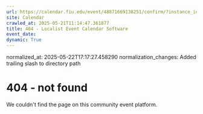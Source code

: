 ```yaml
---
url: https://calendar.fiu.edu/event/48871669138251/confirm/?instance_id=49163447540477&return=https%3A%2F%2Fcalendar.fiu.edu%2Fcalendar%3Fevent_types%255B%255D%3D121723
site: Calendar
crawled_at: 2025-05-21T11:14:47.361877
title: 404 - Localist Event Calendar Software
event_date: 
dynamic: True
---
```

normalized_at: 2025-05-22T17:17:27.458290
normalization_changes: Added trailing slash to directory path

# 404 - not found
We couldn't find the page on this community event platform.
